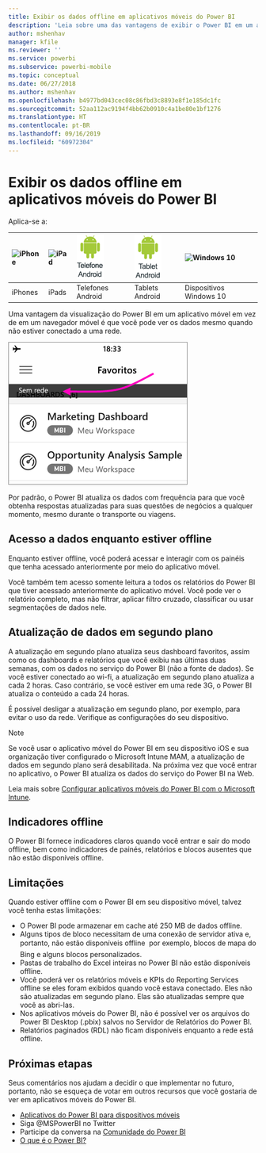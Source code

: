 ```yaml
---
title: Exibir os dados offline em aplicativos móveis do Power BI
description: 'Leia sobre uma das vantagens de exibir o Power BI em um aplicativo móvel em vez de em um navegador móvel: você pode ver seus dados mesmo quando não estiver conectado a uma rede.'
author: mshenhav
manager: kfile
ms.reviewer: ''
ms.service: powerbi
ms.subservice: powerbi-mobile
ms.topic: conceptual
ms.date: 06/27/2018
ms.author: mshenhav
ms.openlocfilehash: b4977bd043cec08c86fbd3c8893e8f1e185dc1fc
ms.sourcegitcommit: 52aa112ac9194f4bb62b0910c4a1be80e1bf1276
ms.translationtype: HT
ms.contentlocale: pt-BR
ms.lasthandoff: 09/16/2019
ms.locfileid: "60972304"
---
```

# <a name="view-your-data-offline-in-the-power-bi-mobile-apps"></a>Exibir os dados offline em aplicativos móveis do Power BI
Aplica-se a:

| ![iPhone](./media/mobile-apps-offline-data/iphone-logo-50-px.png) | ![iPad](./media/mobile-apps-offline-data/ipad-logo-50-px.png) | ![Telefone Android](./media/mobile-apps-offline-data/android-phone-logo-50-px.png) | ![Tablet Android](./media/mobile-apps-offline-data/android-tablet-logo-50-px.png) | ![Windows 10](./media/mobile-apps-offline-data/win-10-logo-50-px.png) |
|:--- |:--- |:--- |:--- |:--- |
| iPhones |iPads |Telefones Android |Tablets Android |Dispositivos Windows 10 |

Uma vantagem da visualização do Power BI em um aplicativo móvel em vez de em um navegador móvel é que você pode ver os dados mesmo quando não estiver conectado a uma rede. 

![Sem mensagem de rede](./media/mobile-apps-offline-data/power-bi-iphone-no-network.png)

Por padrão, o Power BI atualiza os dados com frequência para que você obtenha respostas atualizadas para suas questões de negócios a qualquer momento, mesmo durante o transporte ou viagens.

## <a name="data-access-while-youre-offline"></a>Acesso a dados enquanto estiver offline
Enquanto estiver offline, você poderá acessar e interagir com os painéis que tenha acessado anteriormente por meio do aplicativo móvel.

Você também tem acesso somente leitura a todos os relatórios do Power BI que tiver acessado anteriormente do aplicativo móvel. Você pode ver o relatório completo, mas não filtrar, aplicar filtro cruzado, classificar ou usar segmentações de dados nele.

## <a name="background-data-refresh"></a>Atualização de dados em segundo plano
A atualização em segundo plano atualiza seus dashboard favoritos, assim como os dashboards e relatórios que você exibiu nas últimas duas semanas, com os dados no serviço do Power BI (não a fonte de dados). Se você estiver conectado ao wi-fi, a atualização em segundo plano atualiza a cada 2 horas. Caso contrário, se você estiver em uma rede 3G, o Power BI atualiza o conteúdo a cada 24 horas.

É possível desligar a atualização em segundo plano, por exemplo, para evitar o uso da rede. Verifique as configurações do seu dispositivo.

> [!NOTE]
> Se você usar o aplicativo móvel do Power BI em seu dispositivo iOS e sua organização tiver configurado o Microsoft Intune MAM, a atualização de dados em segundo plano será desabilitada. Na próxima vez que você entrar no aplicativo, o Power BI atualiza os dados do serviço do Power BI na Web.
> 
> Leia mais sobre [Configurar aplicativos móveis do Power BI com o Microsoft Intune](../../service-admin-mobile-intune.md). 
> 
> 

## <a name="offline-indicators"></a>Indicadores offline
O Power BI fornece indicadores claros quando você entrar e sair do modo offline, bem como indicadores de painés, relatórios e blocos ausentes que não estão disponíveis offline.

## <a name="limitations"></a>Limitações
Quando estiver offline com o Power BI em seu dispositivo móvel, talvez você tenha estas limitações:

* O Power BI pode armazenar em cache até 250 MB de dados offline.
* Alguns tipos de bloco necessitam de uma conexão de servidor ativa e, portanto, não estão disponíveis offline &#151; por exemplo, blocos de mapa do Bing e alguns blocos personalizados.
* Pastas de trabalho do Excel inteiras no Power BI não estão disponíveis offline.
* Você poderá ver os relatórios móveis e KPIs do Reporting Services offline se eles foram exibidos quando você estava conectado. Eles não são atualizadas em segundo plano. Elas são atualizadas sempre que você as abri-las.
* Nos aplicativos móveis do Power BI, não é possível ver os arquivos do Power BI Desktop (.pbix) salvos no Servidor de Relatórios do Power BI. 
* Relatórios paginados (RDL) não ficam disponíveis enquanto a rede está offline.

## <a name="next-steps"></a>Próximas etapas
Seus comentários nos ajudam a decidir o que implementar no futuro, portanto, não se esqueça de votar em outros recursos que você gostaria de ver em aplicativos móveis do Power BI. 

* [Aplicativos do Power BI para dispositivos móveis](mobile-apps-for-mobile-devices.md)
* Siga @MSPowerBI no Twitter
* Participe da conversa na [Comunidade do Power BI](http://community.powerbi.com/)
* [O que é o Power BI?](../../power-bi-overview.md)

